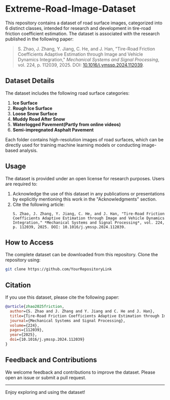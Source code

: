 # Extreme-Road-Image-Dataset
This repository contains a dataset of road surface images, categorized into 6 distinct classes, intended for research and development in tire-road friction coefficient estimation. The dataset is associated with the research published in the following paper:

> S. Zhao, J. Zhang, Y. Jiang, C. He, and J. Han, "Tire-Road Friction Coefficients Adaptive Estimation through Image and Vehicle Dynamics Integration," *Mechanical Systems and Signal Processing*, vol. 224, p. 112039, 2025. DOI: [10.1016/j.ymssp.2024.112039](https://doi.org/10.1016/j.ymssp.2024.112039).

## Dataset Details

The dataset includes the following road surface categories:

1. **Ice Surface**
2. **Rough Ice Surface**
3. **Loose Snow Surface**
4. **Muddy Road After Snow**
5. **Waterlogged Pavement(Partly from online videos)**
6. **Semi-impregnated Asphalt Pavement**

Each folder contains high-resolution images of road surfaces, which can be directly used for training machine learning models or conducting image-based analysis.

## Usage

The dataset is provided under an open license for research purposes. Users are required to:

1. Acknowledge the use of this dataset in any publications or presentations by explicitly mentioning this work in the "Acknowledgments" section.
2. Cite the following article:
   ```
   S. Zhao, J. Zhang, Y. Jiang, C. He, and J. Han, "Tire-Road Friction Coefficients Adaptive Estimation through Image and Vehicle Dynamics Integration," *Mechanical Systems and Signal Processing*, vol. 224, p. 112039, 2025. DOI: 10.1016/j.ymssp.2024.112039.
   ```

## How to Access

The complete dataset can be downloaded from this repository. Clone the repository using:

```bash
git clone https://github.com/YourRepositoryLink
```

## Citation

If you use this dataset, please cite the following paper:

```bibtex
@article{zhao2025friction,
  author={S. Zhao and J. Zhang and Y. Jiang and C. He and J. Han},
  title={Tire-Road Friction Coefficients Adaptive Estimation through Image and Vehicle Dynamics Integration},
  journal={Mechanical Systems and Signal Processing},
  volume={224},
  pages={112039},
  year={2025},
  doi={10.1016/j.ymssp.2024.112039}
}
```

## Feedback and Contributions

We welcome feedback and contributions to improve the dataset. Please open an issue or submit a pull request.

---

Enjoy exploring and using the dataset!

